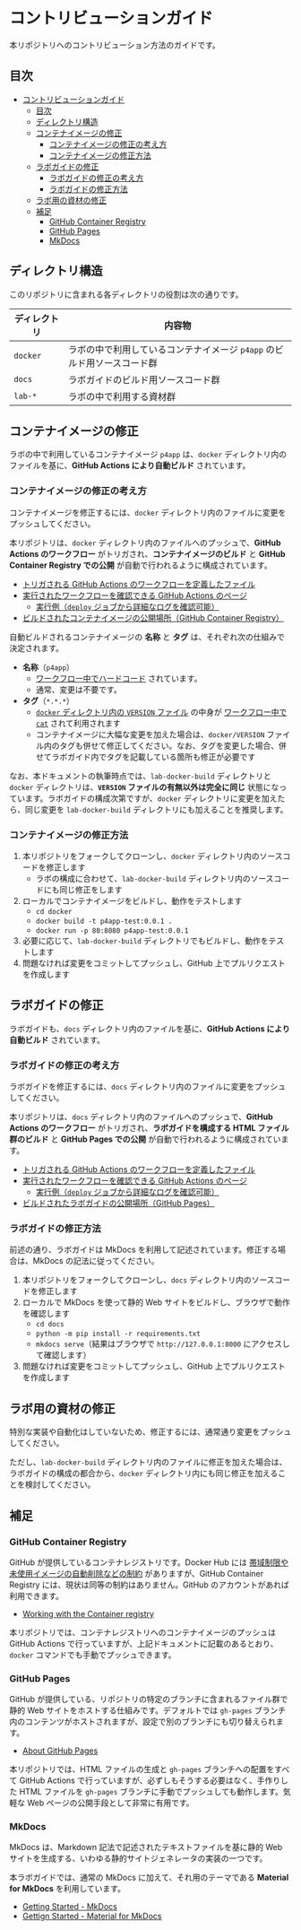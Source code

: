 # コントリビューションガイド

本リポジトリへのコントリビューション方法のガイドです。

## 目次

- [コントリビューションガイド](#コントリビューションガイド)
  - [目次](#目次)
  - [ディレクトリ構造](#ディレクトリ構造)
  - [コンテナイメージの修正](#コンテナイメージの修正)
    - [コンテナイメージの修正の考え方](#コンテナイメージの修正の考え方)
    - [コンテナイメージの修正方法](#コンテナイメージの修正方法)
  - [ラボガイドの修正](#ラボガイドの修正)
    - [ラボガイドの修正の考え方](#ラボガイドの修正の考え方)
    - [ラボガイドの修正方法](#ラボガイドの修正方法)
  - [ラボ用の資材の修正](#ラボ用の資材の修正)
  - [補足](#補足)
    - [GitHub Container Registry](#github-container-registry)
    - [GitHub Pages](#github-pages)
    - [MkDocs](#mkdocs)

## ディレクトリ構造

このリポジトリに含まれる各ディレクトリの役割は次の通りです。

| ディレクトリ | 内容物                                                                  |
| ------------ | ----------------------------------------------------------------------- |
| `docker`     | ラボの中で利用しているコンテナイメージ `p4app` のビルド用ソースコード群 |
| `docs`       | ラボガイドのビルド用ソースコード群                                      |
| `lab-*`      | ラボの中で利用する資材群                                                |

## コンテナイメージの修正

ラボの中で利用しているコンテナイメージ `p4app` は、`docker` ディレクトリ内のファイルを基に、**GitHub Actions により自動ビルド** されています。

### コンテナイメージの修正の考え方

コンテナイメージを修正するには、`docker` ディレクトリ内のファイルに変更をプッシュしてください。

本リポジトリは、`docker` ディレクトリ内のファイルへのプッシュで、**GitHub Actions のワークフロー** がトリガされ、**コンテナイメージのビルド** と **GitHub Container Registry での公開** が自動で行われるように構成されています。

- [トリガされる GitHub Actions のワークフローを定義したファイル](.github/workflows/ghcr.yml)
- [実行されたワークフローを確認できる GitHub Actions のページ](https://github.com/piperjapan/lab-docker-k8s/actions)
  - [実行例（`deploy` ジョブから詳細なログを確認可能）](https://github.com/piperjapan/lab-docker-k8s/actions/runs/921892410)
- [ビルドされたコンテナイメージの公開場所（GitHub Container Registry）](https://github.com/orgs/piperjapan/packages/container/package/p4app)

自動ビルドされるコンテナイメージの **名称** と **タグ** は、それぞれ次の仕組みで決定されます。

- **名称**（`p4app`）
  - [ワークフロー中でハードコード](.github/workflows/ghcr.yml#L40) されています。
  - 通常、変更は不要です。
- **タグ**（`*.*.*`）
  - [`docker` ディレクトリ内の `VERSION` ファイル](docker/VERSION) の中身が [ワークフロー中で `cat`](.github/workflows/ghcr.yml#L19) されて利用されます
  - コンテナイメージに大幅な変更を加えた場合は、`docker/VERSION` ファイル内のタグも併せて修正してください。なお、タグを変更した場合、併せてラボガイド内でタグを記載している箇所も修正が必要です

なお、本ドキュメントの執筆時点では、`lab-docker-build` ディレクトリと `docker` ディレクトリは、**`VERSION` ファイルの有無以外は完全に同じ** 状態になっています。ラボガイドの構成次第ですが、`docker` ディレクトリに変更を加えたら、同じ変更を `lab-docker-build` ディレクトリにも加えることを推奨します。

### コンテナイメージの修正方法

1. 本リポジトリをフォークしてクローンし、`docker` ディレクトリ内のソースコードを修正します
   - ラボの構成に合わせて、`lab-docker-build` ディレクトリ内のソースコードにも同じ修正をします
2. ローカルでコンテナイメージをビルドし、動作をテストします
   - `cd docker`
   - `docker build -t p4app-test:0.0.1 .`
   - `docker run -p 80:8080 p4app-test:0.0.1`
3. 必要に応じて、`lab-docker-build` ディレクトリでもビルドし、動作をテストします
4. 問題なければ変更をコミットしてプッシュし、GitHub 上でプルリクエストを作成します

## ラボガイドの修正

ラボガイドも、`docs` ディレクトリ内のファイルを基に、**GitHub Actions により自動ビルド** されています。

### ラボガイドの修正の考え方

ラボガイドを修正するには、`docs` ディレクトリ内のファイルに変更をプッシュしてください。

本リポジトリは、`docs` ディレクトリ内のファイルへのプッシュで、**GitHub Actions のワークフロー** がトリガされ、**ラボガイドを構成する HTML ファイル群のビルド** と **GitHub Pages での公開** が自動で行われるように構成されています。

- [トリガされる GitHub Actions のワークフローを定義したファイル](.github/workflows/gh-pages.yml)
- [実行されたワークフローを確認できる GitHub Actions のページ](https://github.com/piperjapan/lab-docker-k8s/actions)
  - [実行例（`deploy` ジョブから詳細なログを確認可能）](https://github.com/piperjapan/lab-docker-k8s/actions/runs/921875698)
- [ビルドされたラボガイドの公開場所（GitHub Pages）](https://piperjapan.github.io/lab-docker-k8s/)

### ラボガイドの修正方法

前述の通り、ラボガイドは MkDocs を利用して記述されています。修正する場合は、MkDocs の記法に従ってください。

1. 本リポジトリをフォークしてクローンし、`docs` ディレクトリ内のソースコードを修正します
2. ローカルで MkDocs を使って静的 Web サイトをビルドし、ブラウザで動作を確認します
   - `cd docs`
   - `python -m pip install -r requirements.txt`
   - `mkdocs serve`（結果はブラウザで `http://127.0.0.1:8000` にアクセスして確認します）
3. 問題なければ変更をコミットしてプッシュし、GitHub 上でプルリクエストを作成します

## ラボ用の資材の修正

特別な実装や自動化はしていないため、修正するには、通常通り変更をプッシュしてください。

ただし、`lab-docker-build` ディレクトリ内のファイルに修正を加えた場合は、ラボガイドの構成の都合から、`docker` ディレクトリ内にも同じ修正を加えることを検討してください。

## 補足

### GitHub Container Registry

GitHub が提供しているコンテナレジストリです。Docker Hub には [帯域制限や未使用イメージの自動削除などの制約](https://docs.docker.com/docker-hub/download-rate-limit/) がありますが、GitHub Container Registry には、現状は同等の制約はありません。GitHub のアカウントがあれば利用できます。

- [Working with the Container registry](https://docs.github.com/en/packages/working-with-a-github-packages-registry/working-with-the-container-registry)

本リポジトリでは、コンテナレジストリへのコンテナイメージのプッシュは GitHub Actions で行っていますが、上記ドキュメントに記載のあるとおり、`docker` コマンドでも手動でプッシュできます。

### GitHub Pages

GitHub が提供している、リポジトリの特定のブランチに含まれるファイル群で静的 Web サイトをホストする仕組みです。デフォルトでは `gh-pages` ブランチ内のコンテンツがホストされますが、設定で別のブランチにも切り替えられます。

- [About GitHub Pages](https://docs.github.com/en/pages/getting-started-with-github-pages/about-github-pages)

本リポジトリでは、HTML ファイルの生成と `gh-pages` ブランチへの配置をすべて GitHub Actions で行っていますが、必ずしもそうする必要はなく、手作りした HTML ファイルを `gh-pages` ブランチに手動でプッシュしても動作します。気軽な Web ページの公開手段として非常に有用です。

### MkDocs

MkDocs は、Markdown 記法で記述されたテキストファイルを基に静的 Web サイトを生成する、いわゆる静的サイトジェネレータの実装の一つです。

本ラボガイドでは、通常の MkDocs に加えて、それ用のテーマである **Material for MkDocs** を利用しています。

- [Getting Started - MkDocs](https://www.mkdocs.org/getting-started/)
- [Gettign Started - Material for MkDocs](https://squidfunk.github.io/mkdocs-material/getting-started/)
